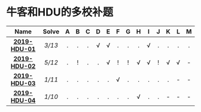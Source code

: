 #  牛客和HDU的多校补题

| Name | Solve | A | B | C | D | E | F | G | H | I | J | K | L | M |
| :----: | :----: | :----: |:----: | :----: | :----: |:----: | :----: | :----: |:----: | :----: | :----: |:----: | :----: | :----: |
| **[2019-HDU-01](https://github.com/forty-twoo/Multi-University-Training-Solutions/tree/master/HDU-01)** | *3/13* | .|.|.|&radic; | &radic; |.|. |.| &radic;|.|.|.|.| 
| **[2019-HDU-02](https://github.com/forty-twoo/Multi-University-Training-Solutions/tree/master/HDU-02)** | *5/12* |.|!|.|.|&radic;|!|!|&radic;| &radic;|!|&radic;|&radic;|-| 
| **[2019-HDU-03](https://github.com/forty-twoo/Multi-University-Training-Solutions/tree/master/HDU-03)** | *1/11* | .|.|.|.|.|&radic;|. |.| .|.|.|-|-| 
| **[2019-HDU-04](https://github.com/forty-twoo/Multi-University-Training-Solutions/tree/master/HDU-04)** | *1/10* | .|.|.|. | . |.|. |&radic;| .|.|-|-|-| 

